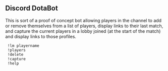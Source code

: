 ## Discord DotaBot

This is sort of a proof of concept bot allowing players in the channel to add or remove themselves from a list of players,
display links to their last match, and capture the current players in a lobby joined (at the start of the match) and display
links to those profiles.
```
 !lm playername
 !players 
 !delete
 !capture
 !help
```
